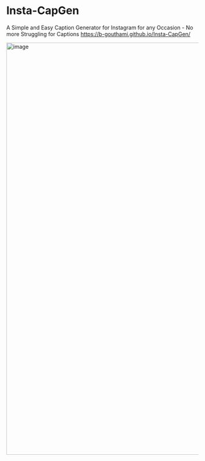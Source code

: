 # Insta-CapGen
A Simple and Easy Caption Generator for Instagram for any Occasion - No more Struggling for Captions 
https://b-gouthami.github.io/Insta-CapGen/

<img width="1920" height="1080" alt="image" src="https://github.com/user-attachments/assets/0a8a2eeb-cb35-47de-aa4b-6dadbd0a47ad" />
